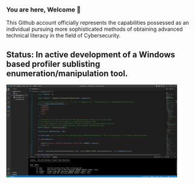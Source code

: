 ### You are here, Welcome 👋
This Github account officially represents the capabilities possessed as an individual pursuing more sophisticated methods of obtaining advanced technical literacy in the field of Cybersecurity.

## Status: In active development of a Windows based profiler sublisting enumeration/manipulation tool. 
<img src="https://github.com/PlatinumVoyager/NEToolset/blob/main/github.png" height=90% width=90%></img>
